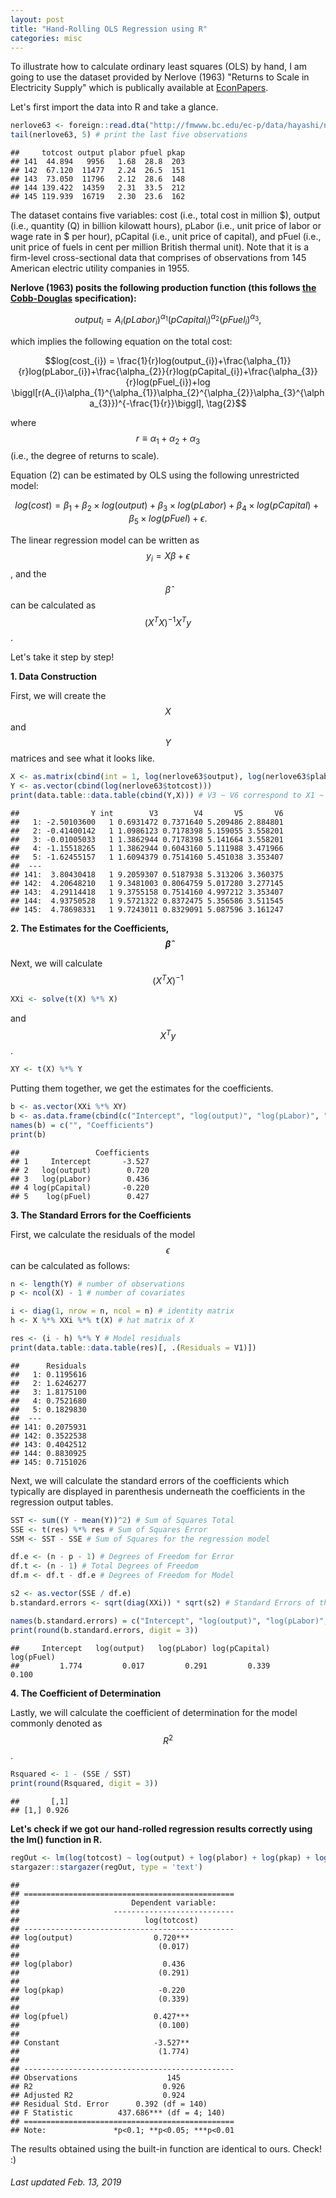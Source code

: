 ```yaml
---
layout: post
title: "Hand-Rolling OLS Regression using R"
categories: misc
---
```


To illustrate how to calculate ordinary least squares (OLS) by hand, I am going to use the dataset provided by Nerlove (1963) "Returns to Scale in Electricity Supply" which is publically available at [EconPapers](https://econpapers.repec.org/paper/bocbocins/nerlove63.htm).

Let's first import the data into R and take a glance.


```r
nerlove63 <- foreign::read.dta("http://fmwww.bc.edu/ec-p/data/hayashi/nerlove63.dta")
tail(nerlove63, 5) # print the last five observations 
```

```
##     totcost output plabor pfuel pkap
## 141  44.894   9956   1.68  28.8  203
## 142  67.120  11477   2.24  26.5  151
## 143  73.050  11796   2.12  28.6  148
## 144 139.422  14359   2.31  33.5  212
## 145 119.939  16719   2.30  23.6  162
```

The dataset contains five variables: cost (i.e., total cost in million \$), output (i.e., quantity (Q) in billion kilowatt hours), pLabor (i.e., unit price of labor or wage rate in \$ per hour), pCapital (i.e., unit price of capital), and pFuel (i.e., unit price of fuels in cent per million British thermal unit). Note that it is a firm-level cross-sectional data that comprises of observations from 145 American electric utility companies in 1955.

__Nerlove (1963) posits the following production function (this follows [the Cobb-Douglas](https://en.wikipedia.org/wiki/Cobb%E2%80%93Douglas_production_function) specification):__

$$output_{i} = A_{i}(pLabor_{i})^{\alpha_{1}}(pCapital_{i})^{\alpha_{2}}(pFuel_{i})^{\alpha_{3}}, \tag{1}$$

which implies the following equation on the total cost:

$$log(cost_{i}) = \frac{1}{r}log(output_{i})+\frac{\alpha_{1}}{r}log(pLabor_{i})+\frac{\alpha_{2}}{r}log(pCapital_{i})+\frac{\alpha_{3}}{r}log(pFuel_{i})+log \biggl[r(A_{i}\alpha_{1}^{\alpha_{1}}\alpha_{2}^{\alpha_{2}}\alpha_{3}^{\alpha_{3}})^{-\frac{1}{r}}\biggl], \tag{2}$$

where $$r \equiv \alpha_{1} + \alpha_{2} + \alpha_{3}$$ (i.e., the degree of returns to scale).

Equation (2) can be estimated by OLS using the following unrestricted model:

$$log(cost) = \beta_{1} + \beta_{2} \times log(output) + \beta_{3} \times log(pLabor) + \beta_{4} \times log(pCapital) + \beta_{5} \times log(pFuel) + \epsilon. \tag{3}$$

The linear regression model can be written as $$y_{i} = X\beta+\epsilon$$, and the $$\hat\beta$$ can be calculated as $$(X^{T}X)^{-1}X^{T}y$$.

Let's take it step by step! 


__1. Data Construction__

First, we will create the $$X$$ and $$Y$$ matrices and see what it looks like.

```r
X <- as.matrix(cbind(int = 1, log(nerlove63$output), log(nerlove63$plabor), log(nerlove63$pkap), log(nerlove63$pfuel)))
Y <- as.vector(cbind(log(nerlove63$totcost)))
print(data.table::data.table(cbind(Y,X))) # V3 ~ V6 correspond to X1 ~ X4, respectively
```

```
##                Y int        V3        V4       V5       V6
##   1: -2.50103600   1 0.6931472 0.7371640 5.209486 2.884801
##   2: -0.41400142   1 1.0986123 0.7178398 5.159055 3.558201
##   3: -0.01005033   1 1.3862944 0.7178398 5.141664 3.558201
##   4: -1.15518265   1 1.3862944 0.6043160 5.111988 3.471966
##   5: -1.62455157   1 1.6094379 0.7514160 5.451038 3.353407
##  ---                                                      
## 141:  3.80430418   1 9.2059307 0.5187938 5.313206 3.360375
## 142:  4.20648210   1 9.3481003 0.8064759 5.017280 3.277145
## 143:  4.29114418   1 9.3755158 0.7514160 4.997212 3.353407
## 144:  4.93750528   1 9.5721322 0.8372475 5.356586 3.511545
## 145:  4.78698331   1 9.7243011 0.8329091 5.087596 3.161247
```


__2. The Estimates for the Coefficients, $$\hat\beta$$__

Next, we will calculate $$(X^{T}X)^{-1}$$

```r
XXi <- solve(t(X) %*% X)
```

and $$X^{T}y$$.

```r
XY <- t(X) %*% Y
```

Putting them together, we get the estimates for the coefficients.

```r
b <- as.vector(XXi %*% XY)
b <- as.data.frame(cbind(c("Intercept", "log(output)", "log(pLabor)", "log(pCapital)", "log(pFuel)"), format(b, digits = 3)))
names(b) = c("", "Coefficients")
print(b)
```

```
##                 Coefficients
## 1     Intercept       -3.527
## 2   log(output)        0.720
## 3   log(pLabor)        0.436
## 4 log(pCapital)       -0.220
## 5    log(pFuel)        0.427
```


__3. The Standard Errors for the Coefficients__

First, we calculate the residuals of the model $$\epsilon$$ can be calculated as follows:

```r
n <- length(Y) # number of observations
p <- ncol(X) - 1 # number of covariates

i <- diag(1, nrow = n, ncol = n) # identity matrix
h <- X %*% XXi %*% t(X) # hat matrix of X

res <- (i - h) %*% Y # Model residuals
print(data.table::data.table(res)[, .(Residuals = V1)])
```

```
##      Residuals
##   1: 0.1195616
##   2: 1.6246277
##   3: 1.8175100
##   4: 0.7521680
##   5: 0.1829830
##  ---          
## 141: 0.2075931
## 142: 0.3522538
## 143: 0.4042512
## 144: 0.8830925
## 145: 0.7151026
```

Next, we will calculate the standard errors of the coefficients which typically are displayed in parenthesis underneath the coefficients in the regression output tables.

```r
SST <- sum((Y - mean(Y))^2) # Sum of Squares Total
SSE <- t(res) %*% res # Sum of Squares Error
SSM <- SST - SSE # Sum of Squares for the regression model

df.e <- (n - p - 1) # Degrees of Freedom for Error
df.t <- (n - 1) # Total Degrees of Freedom
df.m <- df.t - df.e # Degrees of Freedom for Model

s2 <- as.vector(SSE / df.e)
b.standard.errors <- sqrt(diag(XXi)) * sqrt(s2) # Standard Errors of the Coefficients

names(b.standard.errors) = c("Intercept", "log(output)", "log(pLabor)", "log(pCapital)", "log(pFuel)")
print(round(b.standard.errors, digit = 3))
```

```
##     Intercept   log(output)   log(pLabor) log(pCapital)    log(pFuel) 
##         1.774         0.017         0.291         0.339         0.100
```


__4. The Coefficient of Determination__

Lastly, we will calculate the coefficient of determination for the model commonly denoted as $$R^{2}$$.

```r
Rsquared <- 1 - (SSE / SST)
print(round(Rsquared, digit = 3))
```

```
##       [,1]
## [1,] 0.926
```

__Let's check if we got our hand-rolled regression results correctly using the lm() function in R.__

```r
regOut <- lm(log(totcost) ~ log(output) + log(plabor) + log(pkap) + log(pfuel), data = nerlove63)
stargazer::stargazer(regOut, type = 'text')
```

```
## 
## ===============================================
##                         Dependent variable:    
##                     ---------------------------
##                            log(totcost)        
## -----------------------------------------------
## log(output)                  0.720***          
##                               (0.017)          
##                                                
## log(plabor)                    0.436           
##                               (0.291)          
##                                                
## log(pkap)                     -0.220           
##                               (0.339)          
##                                                
## log(pfuel)                   0.427***          
##                               (0.100)          
##                                                
## Constant                     -3.527**          
##                               (1.774)          
##                                                
## -----------------------------------------------
## Observations                    145            
## R2                             0.926           
## Adjusted R2                    0.924           
## Residual Std. Error      0.392 (df = 140)      
## F Statistic          437.686*** (df = 4; 140)  
## ===============================================
## Note:               *p<0.1; **p<0.05; ***p<0.01
```

The results obtained using the built-in function are identical to ours. Check! :)

###### Last updated Feb. 13, 2019
